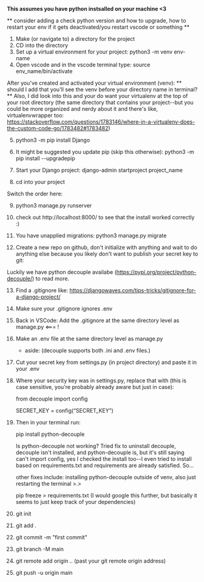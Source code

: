 **This assumes you have python instsalled on your machine <3**

** consider adding a check python version and how to upgrade, how to restart your env if it gets deactivated/you restart vscode or something **

1. Make (or navigate to) a directory for the project
2. CD into the directory
3. Set up a virtual environment for your project:
    python3 -m venv env-name
4. Open vscode and in the vscode terminal type:
    source env_name/bin/activate

After you've created and activated your virtual environment (venv):
    ** should I add that you'll see the venv before your directory name in terminal? ** Also, I did look into this and your do want your virtualenv at the top of your root directory (the same directory that contains your project--but you could be more organized and nerdy about it and there's like, virtualenvwrapper too: https://stackoverflow.com/questions/1783146/where-in-a-virtualenv-does-the-custom-code-go/1783482#1783482)

5. python3 -m pip install Django

6. It might be suggested you update pip (skip this otherwise):
    python3 -m pip install --upgradepip
7. Start your Django project:
    django-admin startproject project_name
8. cd into your project

Switch the order here:

9. python3 manage.py runserver
10. check out http://localhost:8000/ to see that the install worked correctly :)
11. You have unapplied migrations:
    python3 manage.py migrate 


12. Create a new repo on github, don't initialize with anything and wait to do anything else because you likely don't want to publish your secret key to git:

Luckily we have python decouple availabe (https://pypi.org/project/python-decouple/) to read more.

13. Find a .gitignore like:
    https://djangowaves.com/tips-tricks/gitignore-for-a-django-project/

14. Make sure your .gitignore ignores .env

15. Back in VSCode: 
    Add the .gitignore at the same directory level as manage.py <=== !

16. Make an .env file at the same directory level as manage.py
    -    aside: (decouple supports both .ini and .env files.)

17. Cut your secret key from settings.py (in project directory) and paste it in your .env 

18. Where your security key was in settings.py, replace that with (this is case sensitive, you're probably already aware but just in case):

    from decouple import config

    SECRET_KEY = config(“SECRET_KEY”)

19. Then in your terminal run:

    pip install python-decouple

    Is python-decouple not working? Tried fix to uninstall decouple, decouple isn't installed, and python-decouple is, but it's still saying can't import config, yes I checked the install too--I even tried to install based on requirements.txt and requirements are already satisfied. So...

    other fixes include: installing python-decouple outside of venv, also just restarting the terminal >.>

    pip freeze > requirements.txt (I would google this further, but basically it seems to just keep track of your dependencies)

20. git init
21. git add .
22. git commit -m "first commit"
23. git branch -M main
24. git remote add origin .. (past your git remote origin address)
25. git push -u origin main

